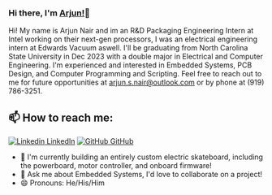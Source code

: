 ### Hi there, I'm [Arjun!](https://arjunnair.me)👋
Hi! My name is Arjun Nair and im an R&D Packaging Engineering Intern at Intel working on their next-gen processors, I was an electrical engineering intern at Edwards Vacuum aswell. I'll be graduating from North Carolina State University in Dec 2023 with a double major in Electrical and Computer Engineering. I'm experienced and interested in Embedded Systems, PCB Design, and Computer Programming and Scripting. Feel free to reach out to me for future opportunities at arjun.s.nair@outlook.com or by phone at (919) 786-3251.<br>
## 📫 How to reach me: 
[![Linkedin](https://i.stack.imgur.com/gVE0j.png) LinkedIn](https://www.linkedin.com/in/arjun-s-nair) [![GitHub](https://i.stack.imgur.com/tskMh.png) GitHub](https://github.com/nair-arjun)
<!--



Here are some ideas to get you started:
- 🤔 I’m looking for help with ...
- 💬 Ask me about ...
- 📫 How to reach me: ...
- 😄 Pronouns: ...
- ⚡ Fun fact: ...
-->

<!--- 🔭 I’m currently working on [Facemask Detector](https://github.com/AkhilGKrishnan/Face-Mask-Detector)-->
- 🤔 I'm currently building an entirely custom electric skateboard, including the powerboard, motor controller, and onboard firmware!
- 💬 Ask me about Embedded Systems, I'd love to collaborate on a project!
- 😄 Pronouns: He/His/Him
